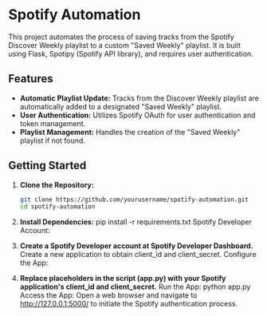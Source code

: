 # Spotify Automation

This project automates the process of saving tracks from the Spotify Discover Weekly playlist to a custom "Saved Weekly" playlist. It is built using Flask, Spotipy (Spotify API library), and requires user authentication.

## Features

- **Automatic Playlist Update:** Tracks from the Discover Weekly playlist are automatically added to a designated "Saved Weekly" playlist.
- **User Authentication:** Utilizes Spotify OAuth for user authentication and token management.
- **Playlist Management:** Handles the creation of the "Saved Weekly" playlist if not found.

## Getting Started

1. **Clone the Repository:**
   ```bash
   git clone https://github.com/yourusername/spotify-automation.git
   cd spotify-automation
   
2. **Install Dependencies:**
pip install -r requirements.txt
Spotify Developer Account:

3. **Create a Spotify Developer account at Spotify Developer Dashboard.**
Create a new application to obtain client_id and client_secret.
Configure the App:

4. **Replace placeholders in the script (app.py) with your Spotify application's client_id and client_secret.**
Run the App:
python app.py
Access the App:
Open a web browser and navigate to http://127.0.0.1:5000/ to initiate the Spotify authentication process.

